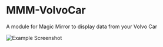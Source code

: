 # MMM-VolvoCar
A module for Magic Mirror to display data from your Volvo Car

![Example Screenshot](../assets/example.png?raw=true)